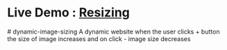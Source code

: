 <h1> Live Demo : <a href="https://imageresizing.ccbp.tech/">Resizing</a> </h1>
# dynamic-image-sizing
A dynamic website when the user clicks + button the size of image increases and on click - image size decreases
